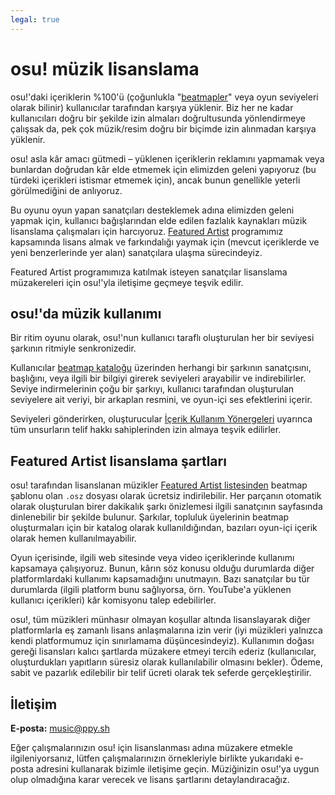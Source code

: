 ```yaml
---
legal: true
---
```


# osu! müzik lisanslama

osu!'daki içeriklerin %100'ü (çoğunlukla "[beatmapler](/wiki/Beatmap)" veya oyun seviyeleri olarak bilinir) kullanıcılar tarafından karşıya yüklenir. Biz her ne kadar kullanıcıları doğru bir şekilde izin almaları doğrultusunda yönlendirmeye çalışsak da, pek çok müzik/resim doğru bir biçimde izin alınmadan karşıya yüklenir.

osu! asla kâr amacı gütmedi – yüklenen içeriklerin reklamını yapmamak veya bunlardan doğrudan kâr elde etmemek için elimizden geleni yapıyoruz (bu türdeki içerikleri istismar etmemek için), ancak bunun genellikle yeterli görülmediğini de anlıyoruz.

Bu oyunu oyun yapan sanatçıları desteklemek adına elimizden geleni yapmak için, kullanıcı bağışlarından elde edilen fazlalık kaynakları müzik lisanslama çalışmaları için harcıyoruz. [Featured Artist](/wiki/Featured_Artists) programımız kapsamında lisans almak ve farkındalığı yaymak için (mevcut içeriklerde ve yeni benzerlerinde yer alan) sanatçılara ulaşma sürecindeyiz.

Featured Artist programımıza katılmak isteyen sanatçılar lisanslama müzakereleri için osu!'yla iletişime geçmeye teşvik edilir.

## osu!'da müzik kullanımı

Bir ritim oyunu olarak, osu!'nun kullanıcı taraflı oluşturulan her bir seviyesi şarkının ritmiyle senkronizedir.

Kullanıcılar [beatmap kataloğu](https://osu.ppy.sh/beatmapsets) üzerinden herhangi bir şarkının sanatçısını, başlığını, veya ilgili bir bilgiyi girerek seviyeleri arayabilir ve indirebilirler. Seviye indirmelerinin çoğu bir şarkıyı, kullanıcı tarafından oluşturulan seviyelere ait veriyi, bir arkaplan resmini, ve oyun-içi ses efektlerini içerir.

Seviyeleri gönderirken, oluşturucular [İçerik Kullanım Yönergeleri](/wiki/Rules/Content_Usage_Guidelines) uyarınca tüm unsurların telif hakkı sahiplerinden izin almaya teşvik edilirler.

## Featured Artist lisanslama şartları

osu! tarafından lisanslanan müzikler [Featured Artist listesinden](https://osu.ppy.sh/beatmaps/artists) beatmap şablonu olan `.osz` dosyası olarak ücretsiz indirilebilir. Her parçanın otomatik olarak oluşturulan birer dakikalık şarkı önizlemesi ilgili sanatçının sayfasında dinlenebilir bir şekilde bulunur. Şarkılar, topluluk üyelerinin beatmap oluşturmaları için bir katalog olarak kullanıldığından, bazıları oyun-içi içerik olarak hemen kullanılmayabilir.

Oyun içerisinde, ilgili web sitesinde veya video içeriklerinde kullanımı kapsamaya çalışıyoruz. Bunun, kârın söz konusu olduğu durumlarda diğer platformlardaki kullanımı kapsamadığını unutmayın. Bazı sanatçılar bu tür durumlarda (ilgili platform bunu sağlıyorsa, örn. YouTube'a yüklenen kullanıcı içerikleri) kâr komisyonu talep edebilirler.

osu!, tüm müzikleri münhasır olmayan koşullar altında lisanslayarak diğer platformlarla eş zamanlı lisans anlaşmalarına izin verir (iyi müzikleri yalnızca kendi platformumuz için sınırlamama düşüncesindeyiz). Kullanımın doğası gereği lisansları kalıcı şartlarda müzakere etmeyi tercih ederiz (kullanıcılar, oluşturdukları yapıtların süresiz olarak kullanılabilir olmasını bekler). Ödeme, sabit ve pazarlık edilebilir bir telif ücreti olarak tek seferde gerçekleştirilir.

## İletişim

**E-posta:** [music@ppy.sh](mailto:music@ppy.sh)

Eğer çalışmalarınızın osu! için lisanslanması adına müzakere etmekle ilgileniyorsanız, lütfen çalışmalarınızın örnekleriyle birlikte yukarıdaki e-posta adresini kullanarak bizimle iletişime geçin. Müziğinizin osu!'ya uygun olup olmadığına karar verecek ve lisans şartlarını detaylandıracağız.
